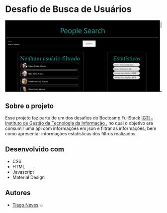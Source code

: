 # Desafio de Busca de Usuários

![UserSeach](https://github.com/tiagorockman/DesafiosFullStackIGTI/blob/master/DesafioModulo1/gifDesafio1.gif)

## Sobre o projeto
Esse projeto faz parte de um dos desafios do Bootcamp FullStack [IGTI - Instituto de Gestão da Tecnologia da Informação ](https://www.igti.com.br/), no qual o objetivo era consumir uma api com 
informações em json e filtrar as informações, bem como apresentar informações estatísticas dos filtros realizados.

## Desenvolvido com
- CSS
- HTML
- Javascript 
- Material Design

## Autores
- [Tiago Neves](https://github.com/tiagorockman) :boom:

